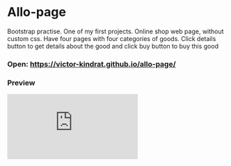 # Allo-page
Bootstrap practise. One of my first projects. Online shop web page, without custom css. Have four pages with four categories of goods. Click details button to get details about the good and click buy button to buy this good

### Open: https://victor-kindrat.github.io/allo-page/

### Preview

![prev image](https://files.fm/thumb_show.php?i=na8jgj8vw "preview")
